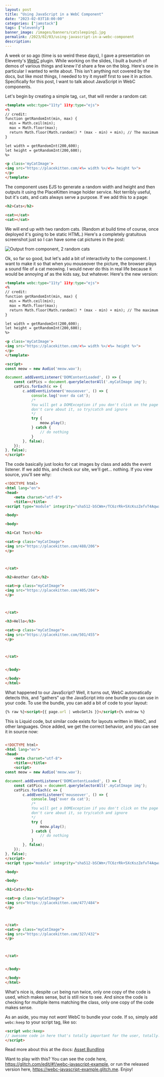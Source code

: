 ```yaml
---
layout: post
title: "Using JavaScript in a WebC Component"
date: "2023-02-03T18:00:00"
categories: ["jamstack"]
tags: ["eleventy"]
banner_image: /images/banners/catsleeping1.jpg
permalink: /2023/02/03/using-javascript-in-a-webc-component
description: 
---
```


A week or so ago (time is so weird these days), I gave a presentation on Eleventy's [WebC](https://www.11ty.dev/docs/languages/webc/) plugin. While working on the slides, I built a bunch of demos of various things and knew I'd share a few on the blog. Here's one in particular I wanted to write about. This isn't anything not covered by the docs, but like most things, I needed to try it myself first to see it in action. Specifically for this post, I want to talk about JavaScript in WebC components.

Let's begin by creating a simple tag, `cat`, that will render a random cat:

```html
<template webc:type="11ty" 11ty:type="ejs">
<%
// credit:
function getRandomInt(min, max) {
  min = Math.ceil(min);
  max = Math.floor(max);
  return Math.floor(Math.random() * (max - min) + min); // The maximum is exclusive and the minimum is inclusive
}

let width = getRandomInt(200,600);
let height = getRandomInt(200,600);
%>

<p class='myCatImage'>
<img src="https://placekitten.com/<%= width %>/<%= height %>">
</p>
</template>
```

The component uses EJS to generate a random width and height and then outputs it using the PlaceKitten image holder service. Not terribly useful, but it's cats, and cats always serve a purpose. If we add this to a page:

```html
<h2>Cats</h2>

<cat></cat>
<cat></cat>
```

We will end up with two random cats. (Random at build time of course, once deployed it's going to be static HTML.) Here's a completely gratuitous screenshot just so I can have some cat pictures in the post:

<p>
<img data-src="https://static.raymondcamden.com/images/2023/02/webc1.jpg" alt="Output from component, 2 random cats" class="lazyload imgborder imgcenter">
</p>

Ok, so far so good, but let's add a bit of interactivity to the component. I want to make it so that when you mouseover the picture, the browser plays a sound file of a cat meowing. I would never do this in real life because it would be annoying af as the kids say, but whatever. Here's the new version:

```html
<template webc:type="11ty" 11ty:type="ejs">
<%
// credit:
function getRandomInt(min, max) {
  min = Math.ceil(min);
  max = Math.floor(max);
  return Math.floor(Math.random() * (max - min) + min); // The maximum is exclusive and the minimum is inclusive
}

let width = getRandomInt(200,600);
let height = getRandomInt(200,600);
%>

<p class='myCatImage'>
<img src="https://placekitten.com/<%= width %>/<%= height %>">
</p>
</template>

<script>
const meow = new Audio('meow.wav');

document.addEventListener('DOMContentLoaded', () => {
	const catPics = document.querySelectorAll('.myCatImage img');
	catPics.forEach(c => {
		c.addEventListener('mouseover', () => {
			console.log('over da cat');
			/*
			You will get a DOMException if you don't click on the page first, which is good, but we also
			don't care about it, so try/catch and ignore
			*/
			try {
				meow.play();
			} catch {
				// do nothing
			}
		}, false);
	});
}, false);
</script>
```

The code basically just looks for cat images by class and adds the event listener. If we add this, and check our site, we'll get... nothing. If you view source, you'll see why:

```html
<!DOCTYPE html>
<html lang="en">
<head>
	<meta charset="utf-8">
	<title></title>
<script type="module" integrity="sha512-bSCWm+/TC6zrRk+5XcKszZefvT4Aqwa8b0XOmkMfIirtfzTRqgxEkpAurbYHXD+q0VGBS5e4C4U3XEuBeIOUrA==" src="/.11ty/reload-client.js"></script></head>

<body>

<body>

<h1>Cat Test</h1>

<cat><p class="myCatImage">
<img src="https://placekitten.com/488/206">
</p>



</cat>

<h2>Another Cat</h2>

<cat><p class="myCatImage">
<img src="https://placekitten.com/405/204">
</p>



</cat>

<h3>Hello</h3>

<cat><p class="myCatImage">
<img src="https://placekitten.com/501/455">
</p>



</cat>


</body>

</body>
</html>
```

What happened to our JavaScript? Well, it turns out, WebC automatically detects this, and "gathers" up the JavaScript into one bundle you can use in your code. To use the bundle, you can add a bit of code to your layout:

```html
{% raw %}<script>{{ page.url | webcGetJs }}</script>{% endraw %}
```

This is Liquid code, but similar code exists for layouts written in WebC, and other languages. Once added, we get the correct behavior, and you can see it in source now:

```html

<!DOCTYPE html>
<html lang="en">
<head>
	<meta charset="utf-8">
	<title></title>
	<script>
const meow = new Audio('meow.wav');

document.addEventListener('DOMContentLoaded', () => {
	const catPics = document.querySelectorAll('.myCatImage img');
	catPics.forEach(c => {
		c.addEventListener('mouseover', () => {
			console.log('over da cat');
			/*
			You will get a DOMException if you don't click on the page first, which is good, but we also
			don't care about it, so try/catch and ignore
			*/
			try {
				meow.play();
			} catch {
				// do nothing
			}
		}, false);
	});
}, false);
</script>
<script type="module" integrity="sha512-bSCWm+/TC6zrRk+5XcKszZefvT4Aqwa8b0XOmkMfIirtfzTRqgxEkpAurbYHXD+q0VGBS5e4C4U3XEuBeIOUrA==" src="/.11ty/reload-client.js"></script></head>

<body>

<body>

<h1>Cats</h1>

<cat><p class="myCatImage">
<img src="https://placekitten.com/477/484">
</p>



</cat>
<cat><p class="myCatImage">
<img src="https://placekitten.com/327/432">
</p>



</cat>


</body>

</body>
</html>
```

What's nice is, despite `cat` being run twice, only one copy of the code is used, which makes sense, but is still nice to see. And since the code is checking for multiple items matching the class, only one copy of the code makes sense. 

As an aside, you may not *want* WebC to bundle your code. If so, simply add `webc:keep` to your script tag, like so:

```html
<script webc:keep>
// awesome code in here that's totally important for the user, totally.
</script>
```

Read more about this at the docs: [Asset Bundling](https://www.11ty.dev/docs/languages/webc/#asset-bundling)

Want to play with this? You can see the code here, <https://glitch.com/edit/#!/webc-javascript-example>, or run the released version here, <https://webc-javascript-example.glitch.me>. Enjoy!